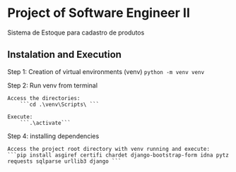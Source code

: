 # Project of Software Engineer II

Sistema de Estoque para cadastro de produtos

## Instalation and Execution
Step 1: Creation of virtual environments (venv)
	```python -m venv venv```

Step 2: Run venv from terminal 

	Access the directories: 
		```cd .\venv\Scripts\ ```
		
	Execute: 
		```.\activate```

Step 4: installing dependencies

	Access the project root directory with venv running and execute: 
	```pip install asgiref certifi chardet django-bootstrap-form idna pytz requests sqlparse urllib3 django ```

